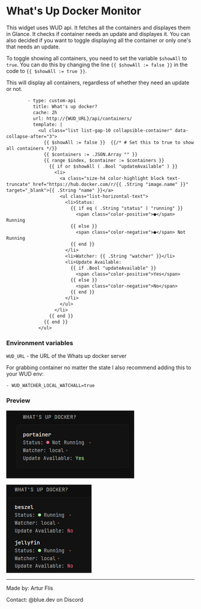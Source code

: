 # What's Up Docker Monitor
This widget uses WUD api. It fetches all the containers and displayes them in Glance. It checks if container needs an update and displayes it. You can also decided if you want to toggle displaying all the container or only one's that needs an update. 

To toggle showing all containers, you need to set the variable `$showAll` to `true`. You can do this by changing the line `{{ $showAll := false }}` in the code to `{{ $showAll := true }}`.

This will display all containers, regardless of whether they need an update or not.
```
        - type: custom-api
          title: What's up docker?
          cache: 2h
          url: http://{WUD_URL}/api/containers/
          template: |
            <ul class="list list-gap-10 collapsible-container" data-collapse-after="3">
              {{ $showAll := false }}  {{/* # Set this to true to show all containers */}}
              {{ $containers := .JSON.Array "" }}
              {{ range $index, $container := $containers }}
                {{ if or $showAll ( .Bool "updateAvailable" ) }}
                  <li>
                    <a class="size-h4 color-highlight block text-truncate" href="https://hub.docker.com/r/{{ .String "image.name" }}" target="_blank">{{ .String "name" }}</a>
                    <ul class="list-horizontal-text">
                      <li>Status:
                        {{ if eq ( .String "status" ) "running" }}
                          <span class="color-positive">●</span> Running
                        {{ else }}
                          <span class="color-negative">●</span> Not Running
                        {{ end }}
                      </li>
                      <li>Watcher: {{ .String "watcher" }}</li>
                      <li>Update Available: 
                        {{ if .Bool "updateAvailable" }}
                          <span class="color-positive">Yes</span>
                        {{ else }}
                          <span class="color-negative">No</span>
                        {{ end }}
                      </li>
                    </ul>
                  </li>
                {{ end }}
              {{ end }}
            </ul>
```
### Environment variables
`WUD_URL` - the URL of the Whats up docker server

For grabbing container no matter the state I also recommend adding this to your WUD env:
```
- WUD_WATCHER_LOCAL_WATCHALL=true
```
### Preview
[![showAll var = false](./preview1.png)](./preview1.png)

[![showAll var = true](./preview2.png)](./preview2.png)
<hr>
Made by: Artur Flis

Contact: @blue.dev on Discord
